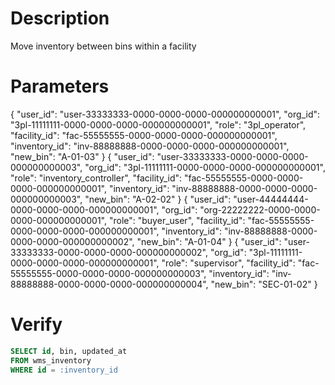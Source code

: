 # Description
Move inventory between bins within a facility

# Parameters

{ "user_id": "user-33333333-0000-0000-0000-000000000001", "org_id": "3pl-11111111-0000-0000-0000-000000000001", "role": "3pl_operator", "facility_id": "fac-55555555-0000-0000-0000-000000000001", "inventory_id": "inv-88888888-0000-0000-0000-000000000001", "new_bin": "A-01-03" }
{ "user_id": "user-33333333-0000-0000-0000-000000000003", "org_id": "3pl-11111111-0000-0000-0000-000000000001", "role": "inventory_controller", "facility_id": "fac-55555555-0000-0000-0000-000000000001", "inventory_id": "inv-88888888-0000-0000-0000-000000000003", "new_bin": "A-02-02" }
{ "user_id": "user-44444444-0000-0000-0000-000000000001", "org_id": "org-22222222-0000-0000-0000-000000000001", "role": "buyer_user", "facility_id": "fac-55555555-0000-0000-0000-000000000001", "inventory_id": "inv-88888888-0000-0000-0000-000000000002", "new_bin": "A-01-04" }
{ "user_id": "user-33333333-0000-0000-0000-000000000002", "org_id": "3pl-11111111-0000-0000-0000-000000000001", "role": "supervisor", "facility_id": "fac-55555555-0000-0000-0000-000000000003", "inventory_id": "inv-88888888-0000-0000-0000-000000000004", "new_bin": "SEC-01-02" }

# Verify
```sql
SELECT id, bin, updated_at
FROM wms_inventory
WHERE id = :inventory_id
```